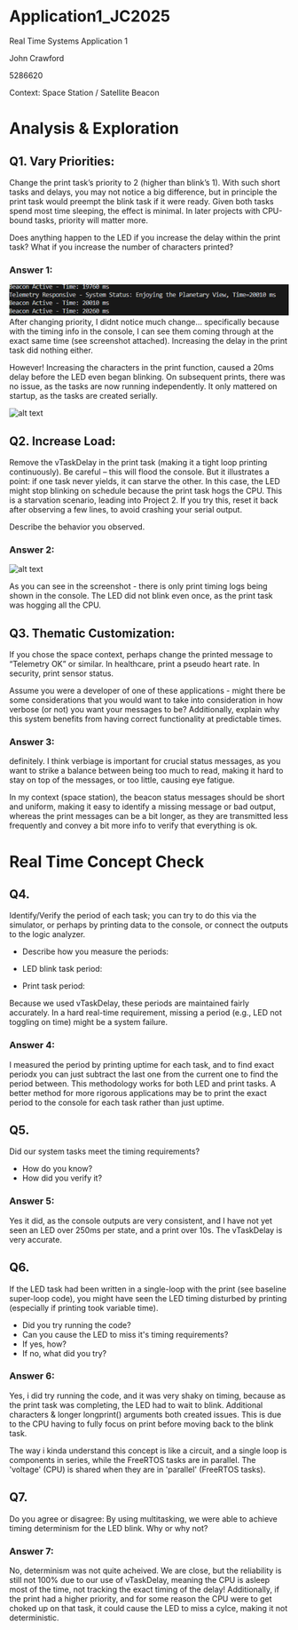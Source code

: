 # Application1_JC2025
Real Time Systems Application 1

John Crawford

5286620

Context: Space Station / Satellite Beacon


# Analysis & Exploration

## Q1. Vary Priorities:

Change the print task’s priority to 2 (higher than blink’s 1). With such short tasks and delays, you may not notice a big difference, but in principle the print task would preempt the blink task if it were ready. Given both tasks spend most time sleeping, the effect is minimal. In later projects with CPU-bound tasks, priority will matter more. 

Does anything happen to the LED if you increase the delay within the print task? What if you increase the number of characters printed? 


### Answer 1: 
![alt text](<Screenshot 2025-09-06 021311.png>)
After changing priority, I didnt notice much change... specifically because with the timing info in the console, I can see them coming through at the exact same time (see screenshot attached). Increasing the delay in the print task did nothing either. 

However! Increasing the characters in the print function, caused a 20ms delay before the LED even began blinking. On subsequent prints, there was no issue, as the tasks are now running independently. It only mattered on startup, as the tasks are created serially.

![alt text](<Screenshot 2025-09-06 022149-1.png>)


## Q2. Increase Load:
Remove the vTaskDelay in the print task (making it a tight loop printing continuously). Be careful – this will flood the console. But it illustrates a point: if one task never yields, it can starve the other. In this case, the LED might stop blinking on schedule because the print task hogs the CPU. This is a starvation scenario, leading into Project 2. If you try this, reset it back after observing a few lines, to avoid crashing your serial output. 

Describe the behavior you observed.

### Answer 2: 
![alt text](<Screenshot 2025-09-06 022400-1.png>)

As you can see in the screenshot - there is only print timing logs being shown in the console. The LED did not blink even once, as the print task was hogging all the CPU.



## Q3. Thematic Customization:
If you chose the space context, perhaps change the printed message to “Telemetry OK” or similar. In healthcare, print a pseudo heart rate. In security, print sensor status.  

Assume you were a developer of one of these applications - might there be some considerations that you would want to take into consideration in how verbose (or not) you want your messages to be? Additionally, explain why this system benefits from having correct functionality at predictable times.

### Answer 3:
definitely. I think verbiage is important for crucial status messages, as you want to strike a balance between being too much to read, making it hard to stay on top of the messages, or too little, causing eye fatigue. 

In my context (space station), the beacon status messages should be short and uniform, making it easy to identify a missing message or bad output, whereas the print messages can be a bit longer, as they are transmitted less frequently and convey a bit more info to verify that everything is ok.

# Real Time Concept Check

## Q4. 

Identify/Verify the period of each task; you can try to do this via the simulator, or perhaps by printing data to the console, or connect the outputs to the logic analyzer.

- Describe how you measure the periods:

- LED blink task period:

- Print task period:


Because we used vTaskDelay, these periods are maintained fairly accurately. In a hard real-time requirement, missing a period (e.g., LED not toggling on time) might be a system failure.

### Answer 4:
I measured the period by printing uptime for each task, and to find exact periodx you can just subtract the last one from the current one to find the period between. This methodology works for both LED and print tasks. A better method for more rigorous applications may be to print the exact period to the console for each task rather than just uptime.

## Q5.

Did our system tasks meet the timing requirements?

- How do you know?
- How did you verify it?

### Answer 5:
Yes it did, as the console outputs are very consistent, and I have not yet seen an LED over 250ms per state, and a print over 10s. The vTaskDelay is very accurate.

## Q6. 

If the LED task had been written in a single-loop with the print (see baseline super-loop code), you might have seen the LED timing disturbed by printing (especially if printing took variable time).

- Did you try running the code?
- Can you cause the LED to miss it's timing requirements?
- If yes, how?
- If no, what did you try?

### Answer 6:
Yes, i did try running the code, and it was very shaky on timing, because as the print task was completing, the LED had to wait to blink. Additional characters & longer longprint() arguments both created issues. This is due to the CPU having to fully focus on print before moving back to the blink task. 

The way i kinda understand this concept is like a circuit, and a single loop is components in series, while the FreeRTOS tasks are in parallel. The 'voltage' (CPU) is shared when they are in 'parallel' (FreeRTOS tasks). 


## Q7. 
Do you agree or disagree: By using multitasking, we were able to achieve timing determinism for the LED blink. Why or why not?

### Answer 7:
No, determinism was not quite acheived. We are close, but the reliability is still not 100% due to our use of vTaskDelay, meaning the CPU is asleep most of the time, not tracking the exact timing of the delay! Additionally, if the print had a higher priority, and for some reason the CPU were to get choked up on that task, it could cause the LED to miss a cylce, making it not deterministic.
